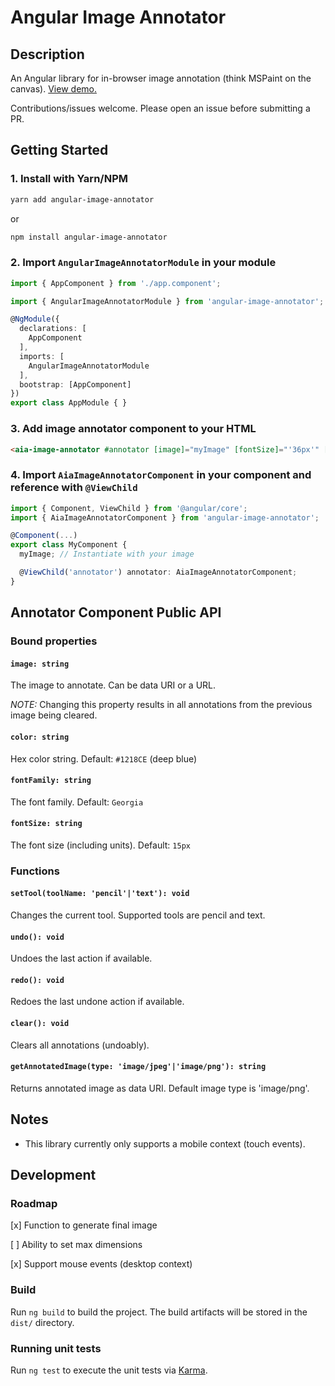 # Angular Image Annotator

## Description
An Angular library for in-browser image annotation (think MSPaint on the canvas). [View demo.](https://andrewctate.github.io/angular-image-annotator-demo/)

Contributions/issues welcome. Please open an issue before submitting a PR.

## Getting Started

### 1. Install with Yarn/NPM
```bash
yarn add angular-image-annotator
```
or
```bash
npm install angular-image-annotator
```

### 2. Import `AngularImageAnnotatorModule` in your module
```typescript
import { AppComponent } from './app.component';

import { AngularImageAnnotatorModule } from 'angular-image-annotator';

@NgModule({
  declarations: [
    AppComponent
  ],
  imports: [
    AngularImageAnnotatorModule
  ],
  bootstrap: [AppComponent]
})
export class AppModule { }

```

### 3. Add image annotator component to your HTML
```html
<aia-image-annotator #annotator [image]="myImage" [fontSize]="'36px'" [fontFamily]="'Times'" [color]="'#000000'"></aia-image-annotator>
```


### 4. Import `AiaImageAnnotatorComponent` in your component and reference with `@ViewChild`
```typescript
import { Component, ViewChild } from '@angular/core';
import { AiaImageAnnotatorComponent } from 'angular-image-annotator';

@Component(...)
export class MyComponent {
  myImage; // Instantiate with your image

  @ViewChild('annotator') annotator: AiaImageAnnotatorComponent;
}
```

## Annotator Component Public API
### Bound properties

#### `image: string`
The image to annotate. Can be data URI or a URL.

*NOTE:* Changing this property results in all annotations from the previous image being cleared.

#### `color: string`
Hex color string.
Default: `#1218CE` (deep blue)

#### `fontFamily: string`
The font family.
Default: `Georgia`

#### `fontSize: string`
The font size (including units).
Default: `15px`

### Functions

#### `setTool(toolName: 'pencil'|'text'): void`
Changes the current tool. Supported tools are pencil and text.

#### `undo(): void`
Undoes the last action if available.

#### `redo(): void`
Redoes the last undone action if available.

#### `clear(): void`
Clears all annotations (undoably).

#### `getAnnotatedImage(type: 'image/jpeg'|'image/png'): string`
Returns annotated image as data URI. Default image type is 'image/png'.

## Notes
- This library currently only supports a mobile context (touch events).

## Development

### Roadmap
[x] Function to generate final image


[ ] Ability to set max dimensions


[x] Support mouse events (desktop context)

### Build

Run `ng build` to build the project. The build artifacts will be stored in the `dist/` directory.

### Running unit tests

Run `ng test` to execute the unit tests via [Karma](https://karma-runner.github.io).
